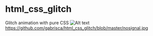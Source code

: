 # html_css_glitch

Glitch animation with pure CSS
![Alt text](/relative/path/to/img.jpg?raw=true "Optional Title")
https://github.com/gabrisca/html_css_glitch/blob/master/nosignal.jpg
